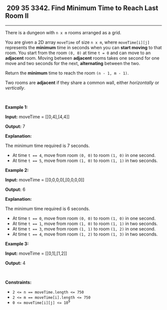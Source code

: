 <h2> 209 35
3342. Find Minimum Time to Reach Last Room II</h2><hr><div><p>There is a dungeon with <code>n x m</code> rooms arranged as a grid.</p>

<p>You are given a 2D array <code>moveTime</code> of size <code>n x m</code>, where <code>moveTime[i][j]</code> represents the <strong>minimum</strong> time in seconds when you can <strong>start moving</strong> to that room. You start from the room <code>(0, 0)</code> at time <code>t = 0</code> and can move to an <strong>adjacent</strong> room. Moving between <strong>adjacent</strong> rooms takes one second for one move and two seconds for the next, <strong>alternating</strong> between the two.</p>

<p>Return the <strong>minimum</strong> time to reach the room <code>(n - 1, m - 1)</code>.</p>

<p>Two rooms are <strong>adjacent</strong> if they share a common wall, either <em>horizontally</em> or <em>vertically</em>.</p>

<p>&nbsp;</p>
<p><strong class="example">Example 1:</strong></p>

<div class="example-block">
<p><strong>Input:</strong> <span class="example-io">moveTime = [[0,4],[4,4]]</span></p>

<p><strong>Output:</strong> 7</p>

<p><strong>Explanation:</strong></p>

<p>The minimum time required is 7 seconds.</p>

<ul>
	<li>At time <code>t == 4</code>, move from room <code>(0, 0)</code> to room <code>(1, 0)</code> in one second.</li>
	<li>At time <code>t == 5</code>, move from room <code>(1, 0)</code> to room <code>(1, 1)</code> in two seconds.</li>
</ul>
</div>

<p><strong class="example">Example 2:</strong></p>

<div class="example-block">
<p><strong>Input:</strong> <span class="example-io">moveTime = [[0,0,0,0],[0,0,0,0]]</span></p>

<p><strong>Output:</strong> 6</p>

<p><strong>Explanation:</strong></p>

<p>The minimum time required is 6 seconds.</p>

<ul>
	<li>At time <code>t == 0</code>, move from room <code>(0, 0)</code> to room <code>(1, 0)</code> in one second.</li>
	<li>At time <code>t == 1</code>, move from room <code>(1, 0)</code> to room <code>(1, 1)</code> in two seconds.</li>
	<li>At time <code>t == 3</code>, move from room <code>(1, 1)</code> to room <code>(1, 2)</code> in one second.</li>
	<li>At time <code>t == 4</code>, move from room <code>(1, 2)</code> to room <code>(1, 3)</code> in two seconds.</li>
</ul>
</div>

<p><strong class="example">Example 3:</strong></p>

<div class="example-block">
<p><strong>Input:</strong> <span class="example-io">moveTime = [[0,1],[1,2]]</span></p>

<p><strong>Output:</strong> 4</p>
</div>

<p>&nbsp;</p>
<p><strong>Constraints:</strong></p>

<ul>
	<li><code>2 &lt;= n == moveTime.length &lt;= 750</code></li>
	<li><code>2 &lt;= m == moveTime[i].length &lt;= 750</code></li>
	<li><code>0 &lt;= moveTime[i][j] &lt;= 10<sup>9</sup></code></li>
</ul>
</div>